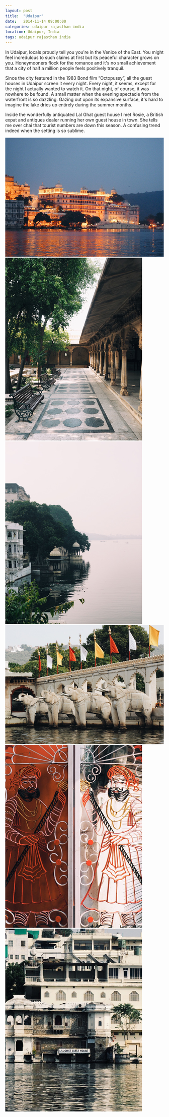 ```yaml
---
layout: post
title:  "Udaipur"
date:   2014-11-14 09:00:00
categories: udaipur rajasthan india
location: Udaipur, India
tags: udaipur rajasthan india
---
```


In Udaipur, locals proudly tell you you're in the Venice of the East. You might feel incredulous to such claims at first but its peaceful character grows on you. Honeymooners flock for the romance and it's no small achievement that a city of half a million people feels positively tranquil.
 
Since the city featured in the 1983 Bond film &ldquo;Octopussy&rdquo;, all the guest houses in Udaipur screen it every night. Every night, it seems, except for the night I actually wanted to watch it. On that night, of course, it was nowhere to be found. A small matter when the evening spectacle from the waterfront is so dazzling. Gazing out upon its expansive surface, it's hard to imagine the lake dries up entirely during the summer months.

Inside the wonderfully antiquated Lal Ghat guest house I met Rosie, a British expat and antiques dealer running her own guest house in town. She tells me over chai that tourist numbers are down this season. A confusing trend indeed when the setting is so sublime.

<div class="post-image">
	<a href="/photography/2014-11-14-udaipur/1-full.jpg" target="_blank" title="City Palace lights up at dusk. Built slowly over a 400 year period, the palace complex is still owned by the Mewar royal family"><img src="/photography/2014-11-14-udaipur/1.jpg" alt="City Palace lights up at dusk. Built slowly over a 400 year period, the palace complex is still owned by the Mewar royal family"></a>
</div>

<div class="post-image post-image--split">
	<a href="/photography/2014-11-14-udaipur/2-full.jpg" target="_blank" title="An inner courtyard of the City Palace"><img src="/photography/2014-11-14-udaipur/2.jpg" alt="An inner courtyard of the City Palace"></a>
	<a href="/photography/2014-11-14-udaipur/3-full.jpg" target="_blank" title="View from the rooftop of the Lal Ghat guest house: Lake Pichola at dawn"><img src="/photography/2014-11-14-udaipur/3.jpg" alt="View from the rooftop of the Lal Ghat guest house: Lake Pichola at dawn"></a>
</div>

<div class="post-image">
	<a href="/photography/2014-11-14-udaipur/4-full.jpg" target="_blank" title="Elephant sculptures welcome visitors to the Jag Mandir, a palace built on an island in Lake Pichola"><img src="/photography/2014-11-14-udaipur/4.jpg" alt="Elephant sculptures welcome visitors to the Jag Mandir, a palace built on an island in Lake Pichola"></a>
</div>

<div class="post-image post-image--split">
	<a href="/photography/2014-11-14-udaipur/5-full.jpg" target="_blank" title="Anything from doorways to mudguards can and will be decorative in India, this charming gate to a small, residential hindu temple is no exception"><img src="/photography/2014-11-14-udaipur/5.jpg" alt="Anything from doorways to mudguards can and will be decorative in India, this charming gate to a small, residential hindu temple is no exception"></a>
	<a href="/photography/2014-11-14-udaipur/6-full.jpg" target="_blank" title="Waterfront of the Lal Ghat guest house. Lal Ghat is one of the oldest guest houses still operating in Udaipur"><img src="/photography/2014-11-14-udaipur/6.jpg" alt="Waterfront of the Lal Ghat guest house. Lal Ghat is one of the oldest guest houses still operating in Udaipur"></a>
</div>